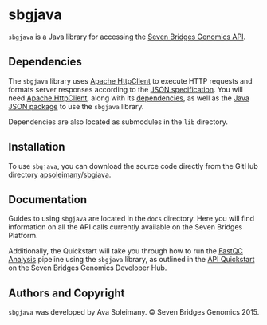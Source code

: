 # sbgjava 

`sbgjava` is a Java library for accessing the [Seven Bridges Genomics API](https://docs.sbgenomics.com/display/developerhub/API). 

## Dependencies 

The `sbgjava` library uses [Apache HttpClient](https://hc.apache.org/httpcomponents-client-ga/) to execute HTTP requests and formats server responses according to the [JSON specification](http://www.json.org). You will need [Apache HttpClient](https://github.com/apache/httpclient), along with its [dependencies](https://hc.apache.org/httpcomponents-client-ga/fluent-hc/dependencies.html), as well as the [Java JSON package](https://github.com/douglascrockford/JSON-java) to use the `sbgjava` library. 

Dependencies are also located as submodules in the `lib` directory.

## Installation

To use `sbgjava`, you can download the source code directly from the GitHub directory [apsoleimany/sbgjava](https://github.com/apsoleimany/sbgjava.git). 

## Documentation

Guides to using `sbgjava` are located in the `docs` directory. Here you will find information on all the API calls currently available on the Seven Bridges Platform. 

Additionally, the Quickstart will take you through how to run the [FastQC Analysis](https://igor.sbgenomics.com/public/pipelines/534520eed79f0049c0c9443a/) pipeline using the `sbgjava` library, as outlined in the [API Quickstart](https://docs.sbgenomics.com/display/developerhub/Quickstart) on the Seven Bridges Genomics Developer Hub. 

## Authors and Copyright

`sbgjava` was developed by Ava Soleimany. © Seven Bridges Genomics 2015.


 

 